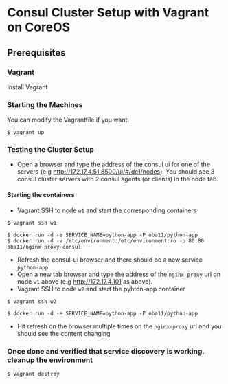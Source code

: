 # Consul Cluster Setup with Vagrant on CoreOS

## Prerequisites
### Vagrant
Install Vagrant

### Starting the Machines
You can modify the Vagrantfile if you want.

```
$ vagrant up
```

### Testing the Cluster Setup

* Open a browser and type the address of the consul ui for one of the servers (e.g http://172.17.4.51:8500/ui/#/dc1/nodes). You should see 3 consul cluster servers with 2 consul agents (or clients) in the node tab.

#### Starting the containers

* Vagrant SSH to node `w1` and start the corresponding containers

```
$ vagrant ssh w1

$ docker run -d -e SERVICE_NAME=python-app -P oba11/python-app
$ docker run -d -v /etc/environment:/etc/environment:ro -p 80:80 oba11/nginx-proxy-consul
```

* Refresh the consul-ui browser and there should be a new service `python-app`.
* Open a new tab browser and type the address of the `nginx-proxy` url on node `w1` above (e.g http://172.17.4.101 as above).
* Vagrant SSH to node `w2` and start the pyhton-app container

```
$ vagrant ssh w2

$ docker run -d -e SERVICE_NAME=python-app -P oba11/python-app
```

* Hit refresh on the browser multiple times on the `nginx-proxy` url and you should see the content changing

### Once done and verified that service discovery is working, cleanup the environment

```
$ vagrant destroy
```
